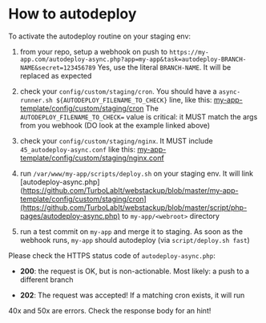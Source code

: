 # How to autodeploy

To activate the autodeploy routine on your staging env:

1. from your repo, setup a webhook on push to 
   `https://my-app.com/autodeploy-async.php?app=my-app&task=autodeploy-BRANCH-NAME&secret=123456789`
   Yes, use the literal `BRANCH-NAME`. It will be replaced as expected
   
1. check your `config/custom/staging/cron`. 
   You should have a `async-runner.sh ${AUTODEPLOY_FILENAME_TO_CHECK}` line, like this:
   [my-app-template/config/custom/staging/cron](https://github.com/TurboLabIt/webstackup/blob/master/my-app-template/config/custom/staging/cron)
   The `AUTODEPLOY_FILENAME_TO_CHECK=` value is critical: it MUST match the args from you webhook
   (DO look at the example linked above)
   
1. check your `config/custom/staging/nginx`.
   It MUST include `45_autodeploy-async.conf` like this:
   [my-app-template/config/custom/staging/nginx.conf](https://github.com/TurboLabIt/webstackup/blob/master/my-app-template/config/custom/staging/nginx.conf)
   
1. run `/var/www/my-app/scripts/deploy.sh` on your staging env. It will link
   [autodeploy-async.php](https://github.com/TurboLabIt/webstackup/blob/master/my-app-template/config/custom/staging/cron](https://github.com/TurboLabIt/webstackup/blob/master/script/php-pages/autodeploy-async.php)
   to `my-app/<webroot>` directory
   
1. run a test commit on `my-app` and merge it to staging.
   As soon as the webhook runs, `my-app` should autodeploy (via `script/deploy.sh fast`)


Please check the HTTPS status code of `autodeploy-async.php`:

* **200**: the request is OK, but is non-actionable.
   Most likely: a push to a different branch

* **202**: The request was accepted! If a matching cron
   exists, it will run
   
40x and 50x are errors. Check the response body for an hint!
